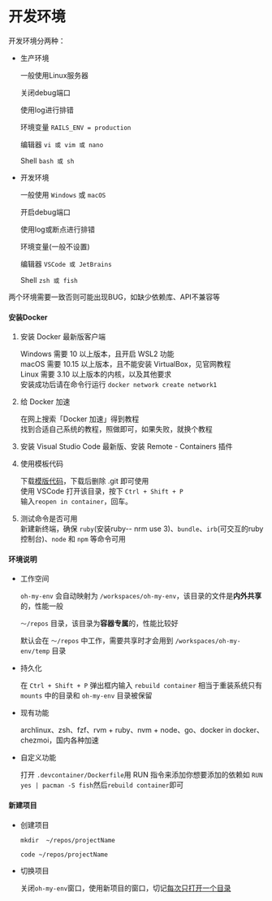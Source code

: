 # 开发环境

开发环境分两种：

+ 生产环境

	一般使用Linux服务器

	关闭debug端口

	使用log进行排错

	环境变量 `RAILS_ENV = production`

	编辑器 `vi 或 vim 或 nano`

	Shell `bash 或 sh`

+ 开发环境

 	一般使用 `Windows` 或 `macOS`

	开启debug端口

	使用log或断点进行排错

	环境变量(一般不设置)

	编辑器 `VSCode 或 JetBrains`

	Shell `zsh 或 fish`

两个环境需要一致否则可能出现BUG，如缺少依赖库、API不兼容等

#### 安装Docker
1. 安装 Docker 最新版客户端

	Windows 需要 10 以上版本，且开启 WSL2 功能  
	macOS 需要 10.15 以上版本，且不能安装 VirtualBox，见官网教程  
	Linux 需要 3.10 以上版本的内核，以及其他要求  
	安装成功后请在命令行运行 `docker network create network1`

2. 给 Docker 加速

	在网上搜索「Docker 加速」得到教程  
	找到合适自己系统的教程，照做即可，如果失败，就换个教程

3. 安装 Visual Studio Code 最新版、安装 Remote - Containers 插件
   
4. 使用模板代码
   
	下载[模版代码](https://github.com/FrankFang/oh-my-env-1)，下载后删除 .git 即可使用   
	使用 VSCode 打开该目录，按下 `Ctrl + Shift + P`  
	输入`reopen in container`，回车。

5. 测试命令是否可用  
	新建新终端，确保 `ruby`(安装ruby-- nrm use 3)、`bundle`、`irb`(可交互的ruby控制台)、`node` 和 `npm` 等命令可用

#### 环境说明
+ 工作空间

	`oh-my-env` 会自动映射为 `/workspaces/oh-my-env`，该目录的文件是**内外共享**的，性能一般

	`～/repos` 目录，该目录为**容器专属**的，性能比较好

	默认会在 `～/repos` 中工作，需要共享时才会用到 `/workspaces/oh-my-env/temp` 目录

+ 持久化

	在 `Ctrl + Shift + P` 弹出框内输入 `rebuild container` 相当于重装系统只有 `mounts` 中的目录和 `oh-my-env` 目录被保留

+ 现有功能

	archlinux、zsh、fzf、rvm + ruby、nvm + node、go、docker in docker、chezmoi，国内各种加速

+ 自定义功能

	打开 `.devcontainer/Dockerfile`用 RUN 指令来添加你想要添加的依赖如 `RUN yes | pacman -S fish`然后` rebuild container `即可

#### 新建项目
+ 创建项目

	`mkdir  ~/repos/projectName`

	`code ~/repos/projectName`

+ 切换项目

	关闭`oh-my-env`窗口，使用新项目的窗口，切记<u>每次只打开一个目录</u>

